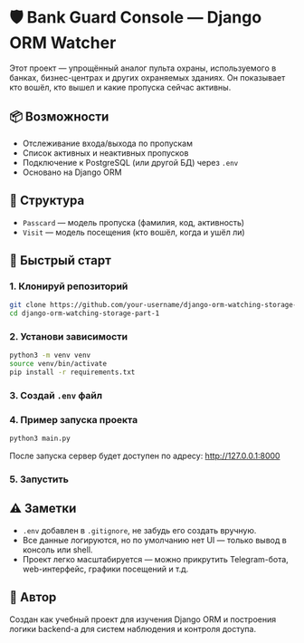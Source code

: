 

# 🛡️ Bank Guard Console — Django ORM Watcher

Этот проект — упрощённый аналог пульта охраны, используемого в банках, бизнес-центрах и других охраняемых зданиях. Он показывает кто вошёл, кто вышел и какие пропуска сейчас активны.

## 📦 Возможности

- Отслеживание входа/выхода по пропускам
- Список активных и неактивных пропусков
- Подключение к PostgreSQL (или другой БД) через `.env`
- Основано на Django ORM

## 📁 Структура

- `Passcard` — модель пропуска (фамилия, код, активность)
- `Visit` — модель посещения (кто вошёл, когда и ушёл ли)

## 🚀 Быстрый старт

### 1. Клонируй репозиторий

```bash
git clone https://github.com/your-username/django-orm-watching-storage-part-1.git
cd django-orm-watching-storage-part-1
```

### 2. Установи зависимости

```bash
python3 -m venv venv
source venv/bin/activate
pip install -r requirements.txt
```


### 3. Создай `.env` файл

### 4. Пример запуска проекта

```bash
python3 main.py
```

После запуска сервер будет доступен по адресу: http://127.0.0.1:8000


### 5. Запустить

## ⚠️ Заметки

- `.env` добавлен в `.gitignore`, не забудь его создать вручную.
- Все данные логируются, но по умолчанию нет UI — только вывод в консоль или shell.
- Проект легко масштабируется — можно прикрутить Telegram-бота, web-интерфейс, графики посещений и т.д.

## 🧠 Автор

Создан как учебный проект для изучения Django ORM и построения логики backend-а для систем наблюдения и контроля доступа.

